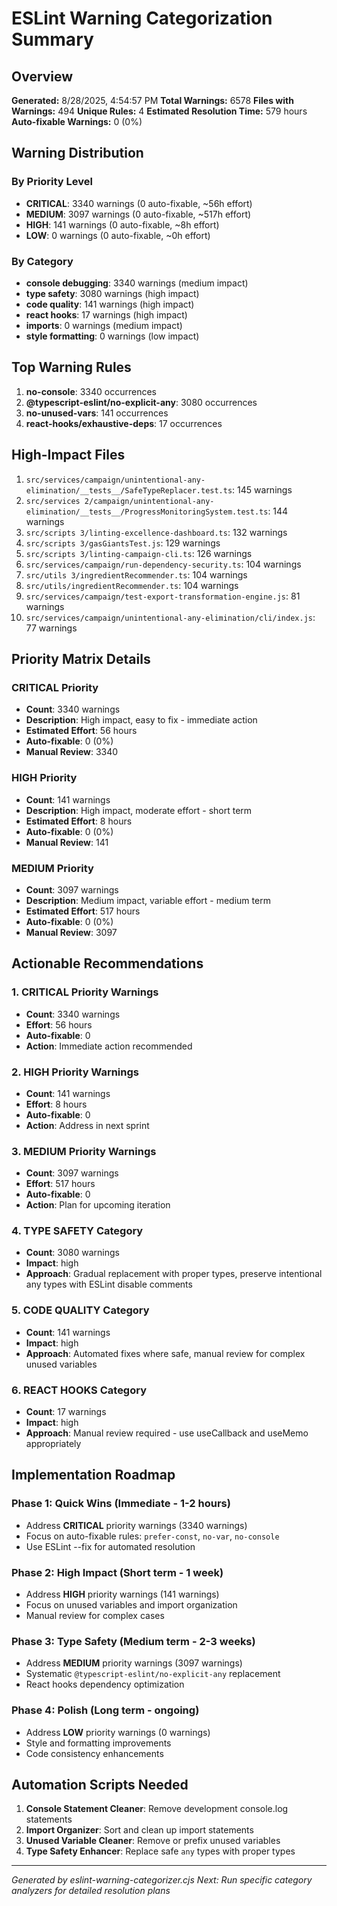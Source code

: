 # ESLint Warning Categorization Summary

## Overview

**Generated:** 8/28/2025, 4:54:57 PM
**Total Warnings:** 6578
**Files with Warnings:** 494
**Unique Rules:** 4
**Estimated Resolution Time:** 579 hours
**Auto-fixable Warnings:** 0 (0%)

## Warning Distribution

### By Priority Level
- **CRITICAL**: 3340 warnings (0 auto-fixable, ~56h effort)
- **MEDIUM**: 3097 warnings (0 auto-fixable, ~517h effort)
- **HIGH**: 141 warnings (0 auto-fixable, ~8h effort)
- **LOW**: 0 warnings (0 auto-fixable, ~0h effort)

### By Category
- **console debugging**: 3340 warnings (medium impact)
- **type safety**: 3080 warnings (high impact)
- **code quality**: 141 warnings (high impact)
- **react hooks**: 17 warnings (high impact)
- **imports**: 0 warnings (medium impact)
- **style formatting**: 0 warnings (low impact)

## Top Warning Rules

1. **no-console**: 3340 occurrences 
2. **@typescript-eslint/no-explicit-any**: 3080 occurrences 
3. **no-unused-vars**: 141 occurrences 
4. **react-hooks/exhaustive-deps**: 17 occurrences 

## High-Impact Files

1. `src/services/campaign/unintentional-any-elimination/__tests__/SafeTypeReplacer.test.ts`: 145 warnings
2. `src/services 2/campaign/unintentional-any-elimination/__tests__/ProgressMonitoringSystem.test.ts`: 144 warnings
3. `src/scripts 3/linting-excellence-dashboard.ts`: 132 warnings
4. `src/scripts 3/gasGiantsTest.js`: 129 warnings
5. `src/scripts 3/linting-campaign-cli.ts`: 126 warnings
6. `src/services/campaign/run-dependency-security.ts`: 104 warnings
7. `src/utils 3/ingredientRecommender.ts`: 104 warnings
8. `src/utils/ingredientRecommender.ts`: 104 warnings
9. `src/services/campaign/test-export-transformation-engine.js`: 81 warnings
10. `src/services/campaign/unintentional-any-elimination/cli/index.js`: 77 warnings

## Priority Matrix Details

### CRITICAL Priority
- **Count**: 3340 warnings
- **Description**: High impact, easy to fix - immediate action
- **Estimated Effort**: 56 hours
- **Auto-fixable**: 0 (0%)
- **Manual Review**: 3340

### HIGH Priority
- **Count**: 141 warnings
- **Description**: High impact, moderate effort - short term
- **Estimated Effort**: 8 hours
- **Auto-fixable**: 0 (0%)
- **Manual Review**: 141

### MEDIUM Priority
- **Count**: 3097 warnings
- **Description**: Medium impact, variable effort - medium term
- **Estimated Effort**: 517 hours
- **Auto-fixable**: 0 (0%)
- **Manual Review**: 3097

## Actionable Recommendations

### 1. CRITICAL Priority Warnings
- **Count**: 3340 warnings
- **Effort**: 56 hours
- **Auto-fixable**: 0
- **Action**: Immediate action recommended

### 2. HIGH Priority Warnings
- **Count**: 141 warnings
- **Effort**: 8 hours
- **Auto-fixable**: 0
- **Action**: Address in next sprint

### 3. MEDIUM Priority Warnings
- **Count**: 3097 warnings
- **Effort**: 517 hours
- **Auto-fixable**: 0
- **Action**: Plan for upcoming iteration

### 4. TYPE SAFETY Category
- **Count**: 3080 warnings
- **Impact**: high
- **Approach**: Gradual replacement with proper types, preserve intentional any types with ESLint disable comments

### 5. CODE QUALITY Category
- **Count**: 141 warnings
- **Impact**: high
- **Approach**: Automated fixes where safe, manual review for complex unused variables

### 6. REACT HOOKS Category
- **Count**: 17 warnings
- **Impact**: high
- **Approach**: Manual review required - use useCallback and useMemo appropriately

## Implementation Roadmap

### Phase 1: Quick Wins (Immediate - 1-2 hours)
- Address **CRITICAL** priority warnings (3340 warnings)
- Focus on auto-fixable rules: `prefer-const`, `no-var`, `no-console`
- Use ESLint --fix for automated resolution

### Phase 2: High Impact (Short term - 1 week)
- Address **HIGH** priority warnings (141 warnings)
- Focus on unused variables and import organization
- Manual review for complex cases

### Phase 3: Type Safety (Medium term - 2-3 weeks)
- Address **MEDIUM** priority warnings (3097 warnings)
- Systematic `@typescript-eslint/no-explicit-any` replacement
- React hooks dependency optimization

### Phase 4: Polish (Long term - ongoing)
- Address **LOW** priority warnings (0 warnings)
- Style and formatting improvements
- Code consistency enhancements

## Automation Scripts Needed

1. **Console Statement Cleaner**: Remove development console.log statements
2. **Import Organizer**: Sort and clean up import statements
3. **Unused Variable Cleaner**: Remove or prefix unused variables
4. **Type Safety Enhancer**: Replace safe `any` types with proper types

---

*Generated by eslint-warning-categorizer.cjs*
*Next: Run specific category analyzers for detailed resolution plans*

